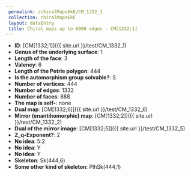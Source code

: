 ```yaml
--- 
 permalink: /chiralMaps6kE/CM_1332_1 
 collection: chiralMaps6kE
 layout: dataEntry
 title: Chiral maps up to 6000 edges - CM[1332;1]
---
```


- **ID**: [CM[1332;1]]({{ site.url }}/test/CM_1332_1)
- **Genus of the underlying surface**: 1
- **Length of the face**: 3
- **Valency**: 6
- **Length of the Petrie polygon**: 444
- **Is the automorphism group solvable?**: S
- **Number of vertices**: 444
- **Number of edges**: 1332
- **Number of faces**: 888
- **The map is self-**: none
- **Dual map**: [CM[1332;6]]({{ site.url }}/test/CM_1332_6)
- **Mirror (enantihomorphic) map**: [CM[1332;2]]({{ site.url }}/test/CM_1332_2)
- **Dual of the mirror image**: [CM[1332;5]]({{ site.url }}/test/CM_1332_5)
- **Z_q-Exponent?**: 2
- **No idea**:  5:2
- **No idea**: Y
- **No idea**: Y
- **Skeleton**: Sk(444;6)
- **Some other kind of skeleton**: PlhSk(444;1)
